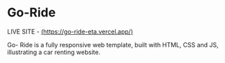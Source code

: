 # Go-Ride  
LIVE SITE - [(https://go-ride-eta.vercel.app/)](https://go-ride-eta.vercel.app/)  

Go- Ride is a fully responsive web template, built with HTML, CSS and JS, illustrating a car renting website.
